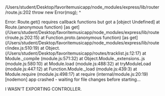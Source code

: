 /Users/student/Desktop/favoritemusicapp/node_modules/express/lib/router/route.js:202
        throw new Error(msg);
        ^

Error: Route.get() requires callback functions but got a [object Undefined]
    at Route.(anonymous function) [as get] (/Users/student/Desktop/favoritemusicapp/node_modules/express/lib/router/route.js:202:15)
    at Function.proto.(anonymous function) [as get] (/Users/student/Desktop/favoritemusicapp/node_modules/express/lib/router/index.js:510:19)
    at Object.<anonymous> (/Users/student/Desktop/favoritemusicapp/routes/tracklist.js:12:17)
    at Module._compile (module.js:571:32)
    at Object.Module._extensions..js (module.js:580:10)
    at Module.load (module.js:488:32)
    at tryModuleLoad (module.js:447:12)
    at Function.Module._load (module.js:439:3)
    at Module.require (module.js:498:17)
    at require (internal/module.js:20:19)
[nodemon] app crashed - waiting for file changes before starting...


I WASN'T EXPORTING CONTROLLER.